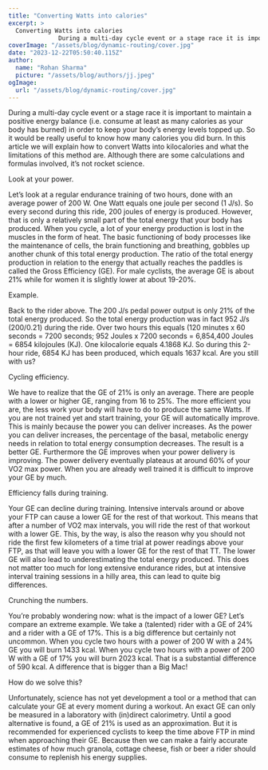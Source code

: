 ```yaml
---
title: "Converting Watts into calories"
excerpt: >
  Converting Watts into calories
              During a multi-day cycle event or a stage race it is important to maintain a positive energy balance (i.e. consume at least as many calories as your body has
coverImage: "/assets/blog/dynamic-routing/cover.jpg"
date: "2023-12-22T05:50:40.115Z"
author:
  name: "Rohan Sharma"
  picture: "/assets/blog/authors/jj.jpeg"
ogImage:
  url: "/assets/blog/dynamic-routing/cover.jpg"
---
```


During a multi-day cycle event or a stage race it is important to maintain a positive energy balance (i.e. consume at least as many calories as your body has burned) in order to keep your body’s energy levels topped up. So it would be really useful to know how many calories you did burn. In this article we will explain how to convert Watts into kilocalories and what the limitations of this method are. Although there are some calculations and formulas involved, it’s not rocket science.

Look at your power.

Let’s look at a regular endurance training of two hours, done with an average power of 200 W. One Watt equals one joule per second (1 J/s). So every second during this ride, 200 joules of energy is produced. However, that is only a relatively small part of the total energy that your body has produced. When you cycle, a lot of your energy production is lost in the muscles in the form of heat. The basic functioning of body processes like the maintenance of cells, the brain functioning and breathing, gobbles up another chunk of this total energy production. The ratio of the total energy production in relation to the energy that actually reaches the paddles is called the Gross Efficiency (GE). For male cyclists, the average GE is about 21% while for women it is slightly lower at about 19-20%.

Example.

Back to the rider above. The 200 J/s pedal power output is only 21% of the total energy produced. So the total energy production was in fact 952 J/s (200/0.21) during the ride. Over two hours this equals (120 minutes x 60 seconds = 7200 seconds; 952 Joules x 7200 seconds = 6,854,400 Joules = 6854 kilojoules (KJ). One kilocalorie equals 4.1868 KJ. So during this 2-hour ride, 6854 KJ has been produced, which equals 1637 kcal. Are you still with us?

Cycling efficiency.

We have to realize that the GE of 21% is only an average. There are people with a lower or higher GE, ranging from 16 to 25%. The more efficient you are, the less work your body will have to do to produce the same Watts. If you are not trained yet and start training, your GE will automatically improve. This is mainly because the power you can deliver increases. As the power you can deliver increases, the percentage of the basal, metabolic energy needs in relation to total energy consumption decreases. The result is a better GE. Furthermore the GE improves when your power delivery is improving. The power delivery eventually plateaus at around 60% of your VO2 max power. When you are already well trained it is difficult to improve your GE by much.

Efficiency falls during training.

Your GE can decline during training. Intensive intervals around or above your FTP can cause a lower GE for the rest of that workout. This means that after a number of VO2 max intervals, you will ride the rest of that workout with a lower GE. This, by the way, is also the reason why you should not ride the first few kilometers of a time trial at power readings above your FTP, as that will leave you with a lower GE for the rest of that TT. The lower GE will also lead to underestimating the total energy produced. This does not matter too much for long extensive endurance rides, but at intensive interval training sessions in a hilly area, this can lead to quite big differences.

Crunching the numbers.

You’re probably wondering now: what is the impact of a lower GE? Let’s compare an extreme example. We take a (talented) rider with a GE of 24% and a rider with a GE of 17%. This is a big difference but certainly not uncommon. When you cycle two hours with a power of 200 W with a 24% GE you will burn 1433 kcal. When you cycle two hours with a power of 200 W with a GE of 17% you will burn 2023 kcal. That is a substantial difference of 590 kcal. A difference that is bigger than a Big Mac!

How do we solve this?

Unfortunately, science has not yet development a tool or a method that can calculate your GE at every moment during a workout. An exact GE can only be measured in a laboratory with (in)direct calorimetry. Until a good alternative is found, a GE of 21% is used as an approximation. But it is recommended for experienced cyclists to keep the time above FTP in mind when approaching their GE. Because then we can make a fairly accurate estimates of how much granola, cottage cheese, fish or beer a rider should consume to replenish his energy supplies.